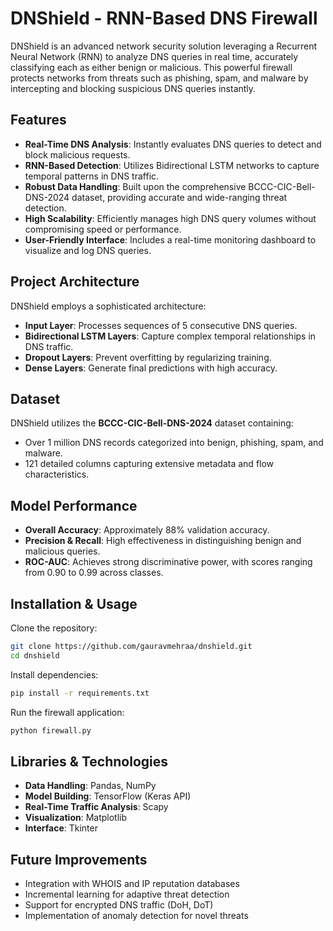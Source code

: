 # DNShield - RNN-Based DNS Firewall

DNShield is an advanced network security solution leveraging a Recurrent Neural Network (RNN) to analyze DNS queries in real time, accurately classifying each as either benign or malicious. This powerful firewall protects networks from threats such as phishing, spam, and malware by intercepting and blocking suspicious DNS queries instantly.

## Features
- **Real-Time DNS Analysis**: Instantly evaluates DNS queries to detect and block malicious requests.
- **RNN-Based Detection**: Utilizes Bidirectional LSTM networks to capture temporal patterns in DNS traffic.
- **Robust Data Handling**: Built upon the comprehensive BCCC-CIC-Bell-DNS-2024 dataset, providing accurate and wide-ranging threat detection.
- **High Scalability**: Efficiently manages high DNS query volumes without compromising speed or performance.
- **User-Friendly Interface**: Includes a real-time monitoring dashboard to visualize and log DNS queries.

## Project Architecture

DNShield employs a sophisticated architecture:
- **Input Layer**: Processes sequences of 5 consecutive DNS queries.
- **Bidirectional LSTM Layers**: Capture complex temporal relationships in DNS traffic.
- **Dropout Layers**: Prevent overfitting by regularizing training.
- **Dense Layers**: Generate final predictions with high accuracy.

## Dataset

DNShield utilizes the **BCCC-CIC-Bell-DNS-2024** dataset containing:
- Over 1 million DNS records categorized into benign, phishing, spam, and malware.
- 121 detailed columns capturing extensive metadata and flow characteristics.

## Model Performance

- **Overall Accuracy**: Approximately 88% validation accuracy.
- **Precision & Recall**: High effectiveness in distinguishing benign and malicious queries.
- **ROC-AUC**: Achieves strong discriminative power, with scores ranging from 0.90 to 0.99 across classes.

## Installation & Usage

Clone the repository:
```bash
git clone https://github.com/gauravmehraa/dnshield.git
cd dnshield
```

Install dependencies:
```bash
pip install -r requirements.txt
```
Run the firewall application:
```bash
python firewall.py
```

## Libraries & Technologies
- **Data Handling**: Pandas, NumPy
- **Model Building**: TensorFlow (Keras API)
- **Real-Time Traffic Analysis**: Scapy
- **Visualization**: Matplotlib
- **Interface**: Tkinter

## Future Improvements
- Integration with WHOIS and IP reputation databases
- Incremental learning for adaptive threat detection
- Support for encrypted DNS traffic (DoH, DoT)
- Implementation of anomaly detection for novel threats
